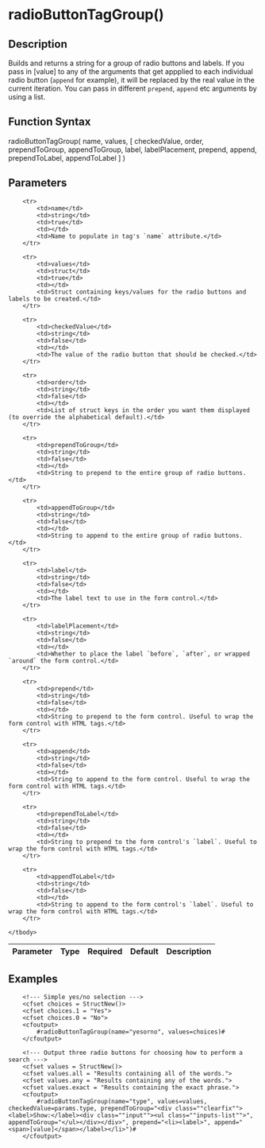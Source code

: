 # radioButtonTagGroup()

## Description
Builds and returns a string for a group of radio buttons and labels. If you pass in [value] to any of the arguments that get appplied to each individual radio button (`append` for example), it will be replaced by the real value in the current iteration. You can pass in different `prepend`, `append` etc arguments by using a list.

## Function Syntax
radioButtonTagGroup( name, values, [ checkedValue, order, prependToGroup, appendToGroup, label, labelPlacement, prepend, append, prependToLabel, appendToLabel ] )


## Parameters
<table>
	<thead>
		<tr>
			<th>Parameter</th>
			<th>Type</th>
			<th>Required</th>
			<th>Default</th>
			<th>Description</th>
		</tr>
	</thead>
	<tbody>
		
		<tr>
			<td>name</td>
			<td>string</td>
			<td>true</td>
			<td></td>
			<td>Name to populate in tag's `name` attribute.</td>
		</tr>
		
		<tr>
			<td>values</td>
			<td>struct</td>
			<td>true</td>
			<td></td>
			<td>Struct containing keys/values for the radio buttons and labels to be created.</td>
		</tr>
		
		<tr>
			<td>checkedValue</td>
			<td>string</td>
			<td>false</td>
			<td></td>
			<td>The value of the radio button that should be checked.</td>
		</tr>
		
		<tr>
			<td>order</td>
			<td>string</td>
			<td>false</td>
			<td></td>
			<td>List of struct keys in the order you want them displayed (to override the alphabetical default).</td>
		</tr>
		
		<tr>
			<td>prependToGroup</td>
			<td>string</td>
			<td>false</td>
			<td></td>
			<td>String to prepend to the entire group of radio buttons.</td>
		</tr>
		
		<tr>
			<td>appendToGroup</td>
			<td>string</td>
			<td>false</td>
			<td></td>
			<td>String to append to the entire group of radio buttons.</td>
		</tr>
		
		<tr>
			<td>label</td>
			<td>string</td>
			<td>false</td>
			<td></td>
			<td>The label text to use in the form control.</td>
		</tr>
		
		<tr>
			<td>labelPlacement</td>
			<td>string</td>
			<td>false</td>
			<td></td>
			<td>Whether to place the label `before`, `after`, or wrapped `around` the form control.</td>
		</tr>
		
		<tr>
			<td>prepend</td>
			<td>string</td>
			<td>false</td>
			<td></td>
			<td>String to prepend to the form control. Useful to wrap the form control with HTML tags.</td>
		</tr>
		
		<tr>
			<td>append</td>
			<td>string</td>
			<td>false</td>
			<td></td>
			<td>String to append to the form control. Useful to wrap the form control with HTML tags.</td>
		</tr>
		
		<tr>
			<td>prependToLabel</td>
			<td>string</td>
			<td>false</td>
			<td></td>
			<td>String to prepend to the form control's `label`. Useful to wrap the form control with HTML tags.</td>
		</tr>
		
		<tr>
			<td>appendToLabel</td>
			<td>string</td>
			<td>false</td>
			<td></td>
			<td>String to append to the form control's `label`. Useful to wrap the form control with HTML tags.</td>
		</tr>
		
	</tbody>
</table>


## Examples
	
		<!--- Simple yes/no selection --->
		<cfset choices = StructNew()>
		<cfset choices.1 = "Yes">
		<cfset choices.0 = "No">
		<cfoutput>
			#radioButtonTagGroup(name="yesorno", values=choices)#
		</cfoutput>

		<!--- Output three radio buttons for choosing how to perform a search --->
		<cfset values = StructNew()>
		<cfset values.all = "Results containing all of the words.">
		<cfset values.any = "Results containing any of the words.">
		<cfset values.exact = "Results containing the exact phrase.">
		<cfoutput>
			#radioButtonTagGroup(name="type", values=values, checkedValue=params.type, prependToGroup="<div class=""clearfix""><label>Show:</label><div class=""input""><ul class=""inputs-list"">", appendToGroup="</ul></div></div>", prepend="<li><label>", append="<span>[value]</span></label></li>")#
		</cfoutput>
